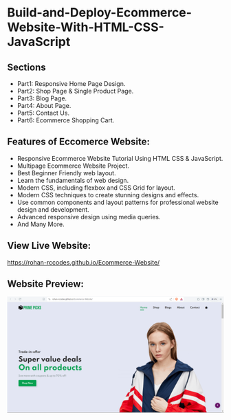 # Build-and-Deploy-Ecommerce-Website-With-HTML-CSS-JavaScript


## Sections
- Part1: Responsive Home Page Design.
- Part2: Shop Page & Single Product Page.
- Part3: Blog Page.
- Part4: About Page.
- Part5: Contact Us.
- Part6: Ecommerce Shopping Cart.


## Features of Eccomerce Website:
- Responsive Ecommerce Website Tutorial Using HTML CSS & JavaScript.
- Multipage Ecommerce Website Project.
- Best Beginner Friendly web layout.
- Learn the fundamentals of web design.
- Modern CSS, including flexbox and CSS Grid for layout.
- Modern CSS techniques to create stunning designs and effects.
- Use common components and layout patterns for professional website design and development.
- Advanced responsive design using media queries.
- And Many More.

## View Live Website: 
https://rohan-rccodes.github.io/Ecommerce-Website/

## Website Preview:
<img src="https://github.com/Rohan-rccodes/Ecommerce-Website/blob/main/img/Ecommerce.png" alt="Neon Template" width="700">


